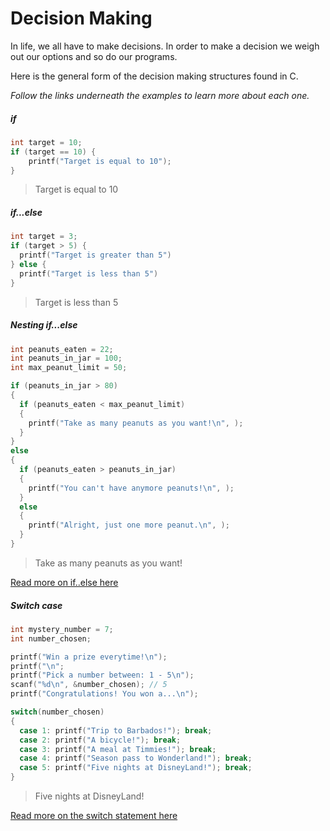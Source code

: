# Decision Making

In life, we all have to make decisions. In order to make a decision we weigh out our options and so do our programs.

Here is the general form of the decision making structures found in C.

*Follow the links underneath the examples to learn more about each one.*

##### if
```c
int target = 10;
if (target == 10) {
    printf("Target is equal to 10");
}
```
> Target is equal to 10


##### if...else
```c
int target = 3;
if (target > 5) {
  printf("Target is greater than 5")
} else {
  printf("Target is less than 5")
}
```
> Target is less than 5

##### Nesting if...else

```c
int peanuts_eaten = 22;
int peanuts_in_jar = 100;
int max_peanut_limit = 50;

if (peanuts_in_jar > 80)
{
  if (peanuts_eaten < max_peanut_limit)
  {
    printf("Take as many peanuts as you want!\n", );
  }
}
else
{
  if (peanuts_eaten > peanuts_in_jar)
  {
    printf("You can't have anymore peanuts!\n", );
  }
  else
  {
    printf("Alright, just one more peanut.\n", );
  }
}
```
> Take as many peanuts as you want!

[Read more on if..else here](http://fresh2refresh.com/c-programming/c-decision-control/)

##### Switch case

```c
int mystery_number = 7;
int number_chosen;

printf("Win a prize everytime!\n");
printf("\n";
printf("Pick a number between: 1 - 5\n");
scanf("%d\n", &number_chosen); // 5
printf("Congratulations! You won a...\n");

switch(number_chosen)
{
  case 1: printf("Trip to Barbados!"); break;
  case 2: printf("A bicycle!"); break;
  case 3: printf("A meal at Timmies!"); break;
  case 4: printf("Season pass to Wonderland!"); break;
  case 5: printf("Five nights at DisneyLand!"); break;
}
```
> Five nights at DisneyLand!

[Read more on the switch statement here](http://www.tutorialspoint.com/cprogramming/switch_statement_in_c.htm)
